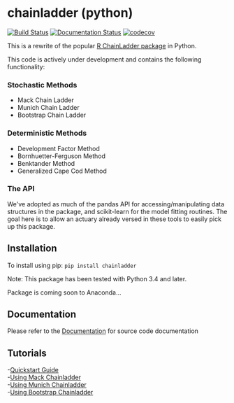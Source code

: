 # chainladder (python)
[![Build Status](https://travis-ci.org/jbogaardt/chainladder-python.svg?branch=master)](https://travis-ci.org/jbogaardt/chainladder-python)
[![Documentation Status](https://readthedocs.org/projects/chainladder-python/badge/?version=latest)](http://chainladder-python.readthedocs.io/en/latest/?badge=latest)
[![codecov](https://codecov.io/gh/jbogaardt/chainladder-python/branch/master/graph/badge.svg)](https://codecov.io/gh/jbogaardt/chainladder-python)

This is a rewrite of the popular [R ChainLadder package](https://github.com/mages/ChainLadder) in Python.


This code is actively under development and contains the following functionality:

### Stochastic Methods
  - Mack Chain Ladder
  - Munich Chain Ladder
  - Bootstrap Chain Ladder
### Deterministic Methods
  - Development Factor Method
  - Bornhuetter-Ferguson Method
  - Benktander Method
  - Generalized Cape Cod Method


### The API
We've adopted as much of the pandas API for accessing/manipulating data structures
in the package, and scikit-learn for the model fitting routines.  The goal here is to
allow an actuary already versed in these tools to easily pick up this package.


## Installation
To install using pip:
`pip install chainladder`

Note: This package has been tested with Python 3.4 and later.

Package is coming soon to Anaconda...

## Documentation
Please refer to the [Documentation](http://chainladder-python.readthedocs.io/) for source code documentation

## Tutorials
 -[Quickstart Guide](http://chainladder-python.readthedocs.io/en/master/quickstart.html)  
 -[Using Mack Chainladder](http://chainladder-python.readthedocs.io/en/master/MackExample.html)  
 -[Using Munich Chainladder](http://chainladder-python.readthedocs.io/en/master/MunichExample.html)  
 -[Using Bootstrap Chainladder](http://chainladder-python.readthedocs.io/en/master/BootstrapExample.html)
